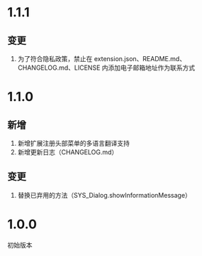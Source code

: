 # 1.1.1

## 变更

1. 为了符合隐私政策，禁止在 extension.json、README.md、CHANGELOG.md、LICENSE 内添加电子邮箱地址作为联系方式

# 1.1.0

## 新增

1. 新增扩展注册头部菜单的多语言翻译支持
2. 新增更新日志（CHANGELOG.md）

## 变更

1. 替换已弃用的方法（SYS_Dialog.showInformationMessage）

# 1.0.0

初始版本
